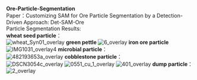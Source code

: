**Ore-Particle-Segmentation** <br />
Paper：Customizing SAM for Ore Particle Segmentation by a Detection-Driven Approach: Det-SAM-Ore<br />
Particle Segmentation Results:<br />
**wheat seed particle**：<br />
![wheat_Syn01_overlay](https://github.com/user-attachments/assets/d154addb-6f7c-4715-b270-87105e91b6c1)
**green pettle**
![6_overlay](https://github.com/user-attachments/assets/7b6c4b9a-47b5-4967-aeb0-34a3be893941)
**iron ore particle**
![IMG1031_overlay4](https://github.com/user-attachments/assets/eadf7827-bd7e-432e-b944-19489f8aaa18)
**microbial particle**：<br />
![482193653a_overlay](https://github.com/user-attachments/assets/e01ea8a0-294c-4959-b28f-8da515060984)
**cobblestone particle**：<br />
![DSCN3054c_overlay](https://github.com/user-attachments/assets/5ccdacee-7270-469c-a626-202e69723e92)
![0551_cu_1_overlay](https://github.com/user-attachments/assets/ed337756-5c8a-483e-bc02-3f46df2b2c8a)
![401_overlay](https://github.com/user-attachments/assets/8e4f0201-3a68-4f3f-8d5a-815aa2c206f7)
**dump particle**： <br />
![2_overlay](https://github.com/user-attachments/assets/6aaea9ed-c7ff-439e-a024-174d130decc1)




